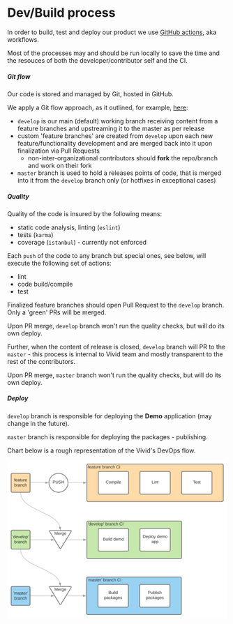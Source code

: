 # Dev/Build process

In order to build, test and deploy our product we use [GitHub actions](https://help.github.com/en/actions), aka workflows.

Most of the processes may and should be run locally to save the time and the resouces of both the developer/contributor self and the CI.

##### Git flow

Our code is stored and managed by Git, hosted in GitHub.

We apply a Git flow approach, as it outlined, for example, [here](https://www.atlassian.com/git/tutorials/comparing-workflows/gitflow-workflow):
* `develop` is our main (default) working branch receiving content from a feature branches and upstreaming it to the master as per release
* custom 'feature branches' are created from `develop` upon each new feature/functionality development and are merged back into it upon finalization via Pull Requests
	* non-inter-organizational contributors should __fork__ the repo/branch and work on their fork
* `master` branch is used to hold a releases points of code, that is merged into it from the `develop` branch only (or hotfixes in exceptional cases)

##### Quality

Quality of the code is insured by the following means:
* static code analysis, linting (`eslint`)
* tests (`karma`)
* coverage (`istanbul`) - currently not enforced

Each `push` of the code to any branch but special ones, see below, will execute the following set of actions:
* lint
* code build/compile
* test

Finalized feature branches should open Pull Request to the `develop` branch. Only a 'green' PRs will be merged.

Upon PR merge, `develop` branch won't run the quality checks, but will do its own deploy.

Further, when the content of release is closed, `develop` branch will PR to the `master` - this process is internal to Vivid team and mostly transparent to the rest of the contributors.

Upon PR merge, `master` branch won't run the quality checks, but will do its own deploy.

##### Deploy

`develop` branch is responsible for deploying the __Demo__ application (may change in the future).

`master` branch is responsible for deploying the packages - publishing.

Chart below is a rough representation of the Vivid's DevOps flow.

![DevOps flow](../assets/images/vivid-devops-flow.svg)